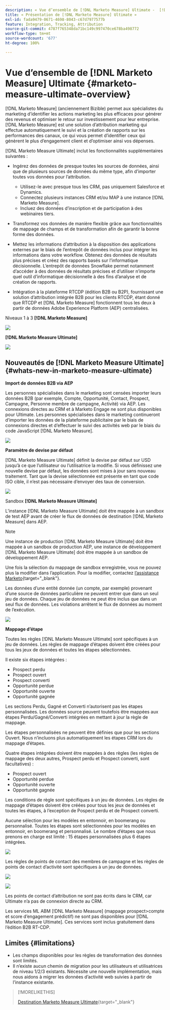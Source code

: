 ```yaml
---
description: « Vue d’ensemble de [!DNL Marketo Measure] Ultimate -  [!DNL Marketo Measure] »
title: « Présentation de [!DNL Marketo Measure] Ultimate »
exl-id: fada9479-0671-4698-8043-c67d7977577b
feature: Integration, Tracking, Attribution
source-git-commit: 4787f765348da71bc149c997470ce678ba498772
workflow-type: tm+mt
source-wordcount: '677'
ht-degree: 100%

---
```


# Vue d’ensemble de [!DNL Marketo Measure] Ultimate {#marketo-measure-ultimate-overview}

[!DNL Marketo Measure] (anciennement Bizible) permet aux spécialistes du marketing d’identifier les actions marketing les plus efficaces pour générer des revenus et optimiser le retour sur investissement pour leur entreprise. [!DNL Marketo Measure] est une solution d’attribution marketing qui effectue automatiquement le suivi et la création de rapports sur les performances des canaux, ce qui vous permet d’identifier ceux qui génèrent le plus d’engagement client et d’optimiser ainsi vos dépenses.

[!DNL Marketo Measure Ultimate] inclut les fonctionnalités supplémentaires suivantes :

* Ingérez des données de presque toutes les sources de données, ainsi que de plusieurs sources de données du même type, afin d’importer toutes vos données pour l’attribution.
   * Utilisez-le avec presque tous les CRM, pas uniquement Salesforce et Dynamics.
   * Connectez plusieurs instances CRM et/ou MAP à une instance [!DNL Marketo Measure].
   * Incluez des données d’inscription et de participation à des webinaires tiers.

* Transformez vos données de manière flexible grâce aux fonctionnalités de mappage de champs et de transformation afin de garantir la bonne forme des données.

* Mettez les informations d’attribution à la disposition des applications externes par le biais de l’entrepôt de données inclus pour intégrer les informations dans votre workflow. Obtenez des données de résultats plus précises et créez des rapports basés sur l’informatique décisionnelle. L’entrepôt de données Snowflake permet notamment d’accéder à des données de résultats précises et d’utiliser n’importe quel outil d’informatique décisionnelle à des fins d’analyse et de création de rapports.

* Intégration à la plateforme RTCDP (édition B2B ou B2P), fournissant une solution d’attribution intégrée B2B pour les clients RTCDP, étant donné que RTCDP et [!DNL Marketo Measure] fonctionnent tous les deux à partir de données Adobe Experience Platform (AEP) centralisées.

Niveaux 1 à 3 **[!DNL Marketo Measure]**

![](assets/marketo-measure-ultimate-overview-1.png)

**[!DNL Marketo Measure Ultimate]**

![](assets/marketo-measure-ultimate-overview-2.png)

## Nouveautés de [!DNL Marketo Measure Ultimate] {#whats-new-in-marketo-measure-ultimate}

**Import de données B2B via AEP**

Les personnes spécialisées dans le marketing sont censées importer leurs données B2B (par exemple, Compte, Opportunité, Contact, Prospect, Campagne, Personne membre de campagne, Activité) via AEP. Les connexions directes au CRM et à Marketo Engage ne sont plus disponibles pour Ultimate. Les personnes spécialisées dans le marketing continueront d’importer les données de la plateforme publicitaire par le biais de connexions directes et d’effectuer le suivi des activités web par le biais du code JavaScript [!DNL Marketo Measure].

![](assets/marketo-measure-ultimate-overview-3.png)

**Paramètre de devise par défaut**

[!DNL Marketo Measure Ultimate] définit la devise par défaut sur USD jusqu’à ce que l’utilisateur ou l’utilisatrice la modifie. Si vous définissez une nouvelle devise par défaut, les données sont mises à jour sans nouveau traitement. Tant que la devise sélectionnée est présente en tant que code ISO cible, il n’est pas nécessaire d’envoyer des taux de conversion.

![](assets/marketo-measure-ultimate-overview-4.png)

Sandbox **[!DNL Marketo Measure Ultimate]**

L’instance [!DNL Marketo Measure Ultimate] doit être mappée à un sandbox de test AEP avant de créer le flux de données de destination [!DNL Marketo Measure] dans AEP.

>[!NOTE]
>
>Une instance de production [!DNL Marketo Measure Ultimate] doit être mappée à un sandbox de production AEP, une instance de développement [!DNL Marketo Measure Ultimate] doit être mappée à un sandbox de développement AEP.

Une fois la sélection du mappage de sandbox enregistrée, vous ne pouvez plus la modifier dans l’application. Pour la modifier, contactez [l’assistance Marketo](https://nation.marketo.com/t5/support/ct-p/Support){target="_blank"}.

Les données d’une entité donnée (un compte, par exemple) provenant d’une source de données particulière ne peuvent entrer que dans un seul jeu de données. Chaque jeu de données ne peut être inclus que dans un seul flux de données. Les violations arrêtent le flux de données au moment de l’exécution.

![](assets/marketo-measure-ultimate-overview-5.png)

**Mappage d’étape**

Toutes les règles [!DNL Marketo Measure Ultimate] sont spécifiques à un jeu de données. Les règles de mappage d’étapes doivent être créées pour tous les jeux de données et toutes les étapes sélectionnées.

Il existe six étapes intégrées :

* Prospect perdu
* Prospect ouvert
* Prospect converti
* Opportunité perdue
* Opportunité ouverte
* Opportunité gagnée

Les sections Perdu, Gagné et Converti n’autorisent pas les étapes personnalisées. Les données source peuvent toutefois être mappées aux étapes Perdu/Gagné/Converti intégrées en mettant à jour la règle de mappage.

Les étapes personnalisées ne peuvent être définies que pour les sections Ouvert.
Nous n’incluons plus automatiquement les étapes CRM lors du mappage d’étapes.

Quatre étapes intégrées doivent être mappées à des règles (les règles de mappage des deux autres, Prospect perdu et Prospect converti, sont facultatives) :

* Prospect ouvert
* Opportunité perdue
* Opportunité ouverte
* Opportunité gagnée

Les conditions de règle sont spécifiques à un jeu de données. Les règles de mappage d’étapes doivent être créées pour tous les jeux de données et toutes les étapes, à l’exception de Pospect perdu et de Prospect converti.

Aucune sélection pour les modèles en entonnoir, en boomerang ou personnalisé. Toutes les étapes sont sélectionnées pour les modèles en entonnoir, en boomerang et personnalisé. Le nombre d’étapes que nous prenons en charge est limité : 15 étapes personnalisées plus 6 étapes intégrées.

![](assets/marketo-measure-ultimate-overview-6.png)

Les règles de points de contact des membres de campagne et les règles de points de contact d’activité sont spécifiques à un jeu de données.

![](assets/marketo-measure-ultimate-overview-7.png)

![](assets/marketo-measure-ultimate-overview-8.png)

Les points de contact d’attribution ne sont pas écrits dans le CRM, car Ultimate n’a pas de connexion directe au CRM.

Les services ML ABM [!DNL Marketo Measure] (mappage prospect>compte et score d’engagement prédictif) ne sont pas disponibles pour [!DNL Marketo Measure Ultimate]. Ces services sont inclus gratuitement dans l’édition B2B RT-CDP.

## Limites {#limitations}

* Les champs disponibles pour les règles de transformation des données sont limités.
* Il n’existe aucun chemin de migration pour les utilisateurs et utilisatrices de niveau 1/2/3 existants. Nécessite une nouvelle implémentation, mais nous aidons à migrer les données d’activité web suivies à partir de l’instance existante.

>[!MORELIKETHIS]
>
>[Destination Marketo Measure Ultimate](https://experienceleague.adobe.com/docs/experience-platform/destinations/catalog/adobe/marketo-measure-ultimate.html?lang=fr){target="_blank"}
